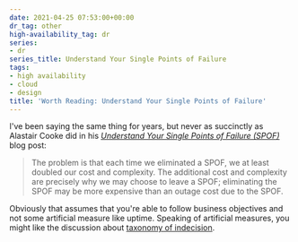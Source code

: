 ```yaml
---
date: 2021-04-25 07:53:00+00:00
dr_tag: other
high-availability_tag: dr
series:
- dr
series_title: Understand Your Single Points of Failure
tags:
- high availability
- cloud
- design
title: 'Worth Reading: Understand Your Single Points of Failure'
---
```

I've been saying the same thing for years, but never as succinctly as Alastair Cooke did in his 
[*Understand Your Single Points of Failure (SPOF)*](http://demitasse.co.nz/2021/04/aws-principles-understand-your-single-points-of-failure/) blog post:

> The problem is that each time we eliminated a SPOF, we at least doubled our cost and complexity. The additional cost and complexity are precisely why we may choose to leave a SPOF; eliminating the SPOF may be more expensive than an outage cost due to the SPOF.

Obviously that assumes that you're able to follow business objectives and not some artificial measure like uptime. Speaking of artificial measures, you might like the discussion about [taxonomy of indecision](https://rule11.tech/the-hedge-76-frederico-lucifredi-and-the-taxonomy-of-indecision/).